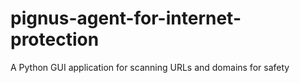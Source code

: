 # pignus-agent-for-internet-protection
A Python GUI application for scanning URLs and domains for safety 
